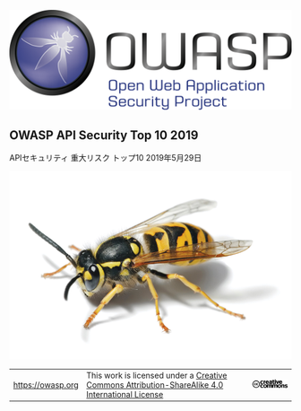 ![OWASP LOGO](images/owasp-logo.png)

## OWASP API Security Top 10 2019

APIセキュリティ 重大リスク トップ10
2019年5月29日

![WASP Logo URL TBA](images/front-wasp.png)

| | | |
| - | - | - |
| https://owasp.org | This work is licensed under a [Creative Commons Attribution-ShareAlike 4.0 International License][1] | ![Creative Commons License Logo](images/front-cc.png) |

[1]: http://creativecommons.org/licenses/by-sa/4.0/


